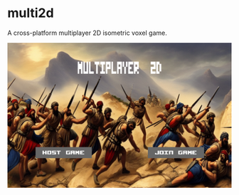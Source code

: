 # multi2d

A cross-platform multiplayer 2D isometric voxel game.

![alt text](https://github.com/Hnodomar/multi2d/blob/master/extern/img/img1.png?raw=true)
